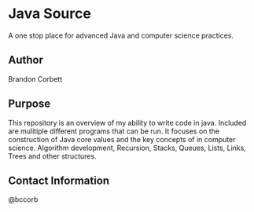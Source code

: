 Java Source
=============

A one stop place for advanced Java and computer science practices.


Author
-------------
Brandon Corbett

Purpose
-------------
This repository is an overview of my ability to write code in java. Included are mulitiple different programs that can be run. It focuses on the construction of Java core values and the key concepts of in computer science. Algorithm development, Recursion, Stacks, Queues, Lists, Links, Trees and other structures. 

Contact Information
-------------

@bccorb
